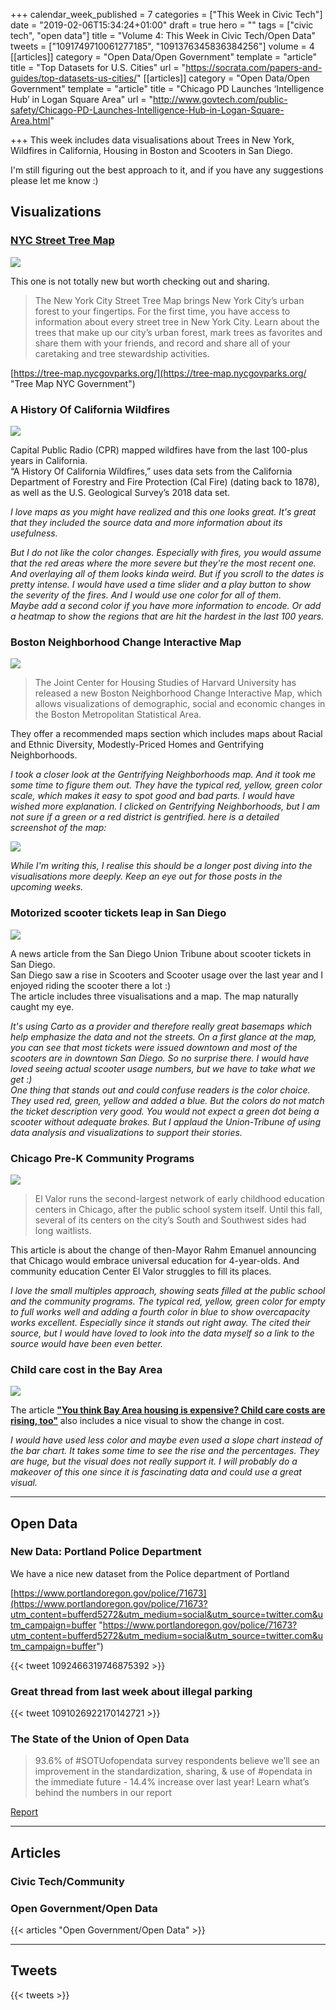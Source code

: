 +++
calendar_week_published = 7
categories = ["This Week in Civic Tech"]
date = "2019-02-06T15:34:24+01:00"
draft = true
hero = ""
tags = ["civic tech", "open data"]
title = "Volume 4: This Week in Civic Tech/Open Data"
tweets = ["1091749710061277185", "1091376345836384256"]
volume = 4
[[articles]]
category = "Open Data/Open Government"
template = "article"
title = "Top Datasets for U.S. Cities"
url = "https://socrata.com/papers-and-guides/top-datasets-us-cities/"
[[articles]]
category = "Open Data/Open Government"
template = "article"
title = "Chicago PD Launches ‘Intelligence Hub’ in Logan Square Area"
url = "http://www.govtech.com/public-safety/Chicago-PD-Launches-Intelligence-Hub-in-Logan-Square-Area.html"

+++
This week includes data visualisations about Trees in New York, Wildfires in California, Housing in Boston and Scooters in San Diego. 

I'm still figuring out the best approach to it, and if you have any suggestions please let me know :) 

## Visualizations

### [NYC Street Tree Map](https://tree-map.nycgovparks.org/)

![](https://res.cloudinary.com/civicvision/image/upload/v1549897694/Volume%204/ny-trees.png)

This one is not totally new but worth checking out and sharing. 

> The New York City Street Tree Map brings New York City’s urban forest to your fingertips. For the first time, you have access to information about every street tree in New York City. Learn about the trees that make up our city’s urban forest, mark trees as favorites and share them with your friends, and record and share all of your caretaking and tree stewardship activities.

[https://tree-map.nycgovparks.org/](https://tree-map.nycgovparks.org/ "Tree Map NYC Government")

### A History Of California Wildfires

![](https://res.cloudinary.com/civicvision/image/upload/v1549898069/Volume%204/ca-fires.png)

Capital Public Radio (CPR) mapped wildfires have from the last 100-plus years in California.   
“A History Of California Wildfires,” uses data sets from the California Department of Forestry and Fire Protection (Cal Fire) (dating back to 1878), as well as the U.S. Geological Survey’s 2018 data set.

_I love maps as you might have realized and this one looks great. It's great that they included the source data and more information about its usefulness._  

_But I do not like the color changes. Especially with fires, you would assume that the red areas where the more severe but they're the most recent one. And overlaying all of them looks kinda weird. But if you scroll to the dates is pretty intense. I would have used a time slider and a play button to show the severity of the fires. And I would use one color for all of them.   
Maybe add a second color if you have more information to encode. Or add a heatmap to show the regions that are hit the hardest in the last 100 years._ 

### Boston Neighborhood Change Interactive Map

![](https://res.cloudinary.com/civicvision/image/upload/v1549903525/Volume%204/boston-gentrification.png)

> The Joint Center for Housing Studies of Harvard University has released a new Boston Neighborhood Change Interactive Map, which allows visualizations of demographic, social and economic changes in the Boston Metropolitan Statistical Area.

They offer a recommended maps section which includes maps about Racial and Ethnic Diversity, Modestly-Priced Homes and Gentrifying Neighborhoods. 

_I took a closer look at the Gentrifying Neighborhoods map. And it took me some time to figure them out. They have the typical red, yellow, green color scale, which makes it easy to spot good and bad parts. I would have wished more explanation. I clicked on Gentrifying Neighborhoods, but I am not sure if a green or a red district is gentrified. here is a detailed screenshot of the map:_ 

![](https://res.cloudinary.com/civicvision/image/upload/v1549903939/Volume%204/boston-gentrification-detail.png)

_While I'm writing this, I realise this should be a longer post diving into the visualisations more deeply. Keep an eye out for those posts in the upcoming weeks._ 

### Motorized scooter tickets leap in San Diego

![](https://res.cloudinary.com/civicvision/image/upload/v1549898094/Volume%204/sd-scooter-violations.png)

A news article from the San Diego Union Tribune about scooter tickets in San Diego.   
San Diego saw a rise in Scooters and Scooter usage over the last year and I enjoyed riding the scooter there a lot :)   
The article includes three visualisations and a map. The map naturally caught my eye. 

_It's using Carto as a provider and therefore really great basemaps which help emphasize the data and not the streets. On a first glance at the map, you can see that most tickets were issued downtown and most of the scooters are in downtown San Diego. So no surprise there. I would have loved seeing actual scooter usage numbers, but we have to take what we get :)  
One thing that stands out and could confuse readers is the color choice. They used red, green, yellow and added a blue. But the colors do not match the ticket description very good. You would not expect a green dot being a scooter without adequate brakes. But I applaud the Union-Tribune of using data analysis and visualizations to support their stories._ 

### Chicago Pre-K Community Programs

![](https://res.cloudinary.com/civicvision/image/upload/v1549908695/Volume%204/chicago-pre-k-community-programs.png)

> El Valor runs the second-largest network of early childhood education centers in Chicago, after the public school system itself. Until this fall, several of its centers on the city’s South and Southwest sides had long waitlists.

This article is about the change of then-Mayor Rahm Emanuel announcing that Chicago would embrace universal education for 4-year-olds. And community education Center El Valor struggles to fill its places. 

_I love the small multiples approach, showing seats filled at the public school and the community programs. The typical red, yellow, green color for empty to full works well and adding a fourth color in blue to show overcapacity works excellent. Especially since it stands out right away. The cited their source, but I would have loved to look into the data myself so a link to the source would have been even better._ 

### Child care cost in the Bay Area

![](https://res.cloudinary.com/civicvision/image/upload/v1549897780/Volume%204/child-care-bay-area.jpg)

The article [**"You think Bay Area housing is expensive? Child care costs are rising, too"**]() also includes a nice visual to show the change in cost. 

_I would have used less color and maybe even used a slope chart instead of the bar chart. It takes some time to see the rise and the percentages. They are huge, but the visual does not really support it. I will probably do a makeover of this one since it is fascinating data and could use a great visual._ 

<hr />

## Open Data

### New Data: Portland Police Department

We have a nice new dataset from the Police department of Portland

[https://www.portlandoregon.gov/police/71673](https://www.portlandoregon.gov/police/71673?utm_content=bufferd5272&utm_medium=social&utm_source=twitter.com&utm_campaign=buffer "https://www.portlandoregon.gov/police/71673?utm_content=bufferd5272&utm_medium=social&utm_source=twitter.com&utm_campaign=buffer")

{{< tweet 1092466319746875392 >}}

### Great thread from last week about illegal parking

{{< tweet 1091026922170142721 >}}

### **The State of the Union of Open Data**

> 93.6% of #SOTUofopendata survey respondents believe we’ll see an improvement in the standardization, sharing, & use of #opendata in the immediate future - 14.4% increase over last year! Learn what’s behind the numbers in our report

[Report](https://www.datafoundation.org/the-state-of-the-union-of-open-data-ed-3)

<hr />

## Articles

### Civic Tech/Community

### Open Government/Open Data

{{< articles "Open Government/Open Data" >}}

<hr />

## Tweets

{{< tweets >}}